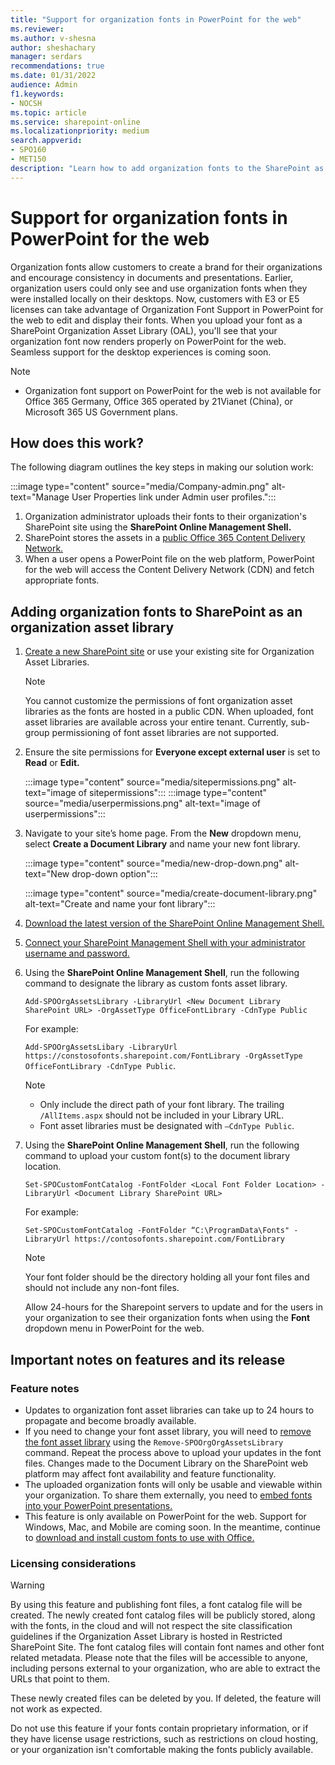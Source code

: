 ```yaml
---
title: "Support for organization fonts in PowerPoint for the web"
ms.reviewer: 
ms.author: v-shesna
author: sheshachary
manager: serdars
recommendations: true
ms.date: 01/31/2022
audience: Admin
f1.keywords:
- NOCSH
ms.topic: article
ms.service: sharepoint-online
ms.localizationpriority: medium
search.appverid:
- SPO160
- MET150
description: "Learn how to add organization fonts to the SharePoint as Organization Asset Libraries."
---
```


# Support for organization fonts in PowerPoint for the web 
Organization fonts allow customers to create a brand for their organizations and encourage consistency in documents and presentations. Earlier, organization users could only see and use organization fonts when they were installed locally on their desktops. Now, customers with E3 or E5 licenses can take advantage of Organization Font Support in PowerPoint for the web to edit and display their fonts. When you upload your font as a SharePoint Organization Asset Library (OAL), you'll see that your organization font now renders properly on PowerPoint for the web. Seamless support for the desktop experiences is coming soon.

> [!NOTE]
>- Organization font support on PowerPoint for the web is not available for Office 365 Germany, Office 365 operated by 21Vianet (China), or Microsoft 365 US Government plans.


## How does this work? 
The following diagram outlines the key steps in making our solution work: 

   :::image type="content" source="media/Company-admin.png" alt-text="Manage User Properties link under Admin user profiles.":::

1. Organization administrator uploads their fonts to their organization's SharePoint site using the **SharePoint Online Management Shell.**
2. SharePoint stores the assets in a [public Office 365 Content Delivery Network.](/microsoft-365/enterprise/use-microsoft-365-cdn-with-spo?view=o365-worldwide&preserve-view=true) 
3. When a user opens a PowerPoint file on the web platform, PowerPoint for the web will access the Content Delivery Network (CDN) and fetch appropriate fonts.

## Adding organization fonts to SharePoint as an organization asset library 
1. [Create a new SharePoint site](https://nam06.safelinks.protection.outlook.com/?url=https%3A%2F%2Fsupport.microsoft.com%2Foffice%2Fcreate-a-site-in-sharepoint-4d1e11bf-8ddc-499d-b889-2b48d10b1ce8&data=04%7C01%7Cv-shesna%40microsoft.com%7C469dfcba67174de505e308d9e01e0779%7C72f988bf86f141af91ab2d7cd011db47%7C1%7C0%7C637787241955790760%7CUnknown%7CTWFpbGZsb3d8eyJWIjoiMC4wLjAwMDAiLCJQIjoiV2luMzIiLCJBTiI6Ik1haWwiLCJXVCI6Mn0%3D%7C3000&sdata=IIR6K8%2F9ZBRVrOD%2B2ZuYwMdBybeufNE3sI22zSCfCJE%3D&reserved=0) or use your existing site for Organization Asset Libraries.

     > [!NOTE]
     > You cannot customize the permissions of font organization asset libraries as the fonts are hosted in a public CDN. When uploaded, font asset libraries are available across your entire tenant. Currently, sub-group permissioning of font asset libraries are not supported.

2. Ensure the site permissions for **Everyone except external user** is set to **Read** or **Edit.** 
    
    :::image type="content" source="media/sitepermissions.png" alt-text="image of sitepermissions":::
    :::image type="content" source="media/userpermissions.png" alt-text="image of userpermissions":::
 
3. Navigate to your site’s home page. From the **New** dropdown menu, select **Create a Document Library** and name your new font library.

   :::image type="content" source="media/new-drop-down.png" alt-text="New drop-down option":::

   :::image type="content" source="media/create-document-library.png" alt-text="Create and name your font library":::

4. [Download the latest version of the SharePoint Online Management Shell.](https://go.microsoft.com/fwlink/p/?LinkId=255251)
5. [Connect your SharePoint Management Shell with your administrator username and password.](/powershell/sharepoint/sharepoint-online/connect-sharepoint-online)
6. Using the **SharePoint Online Management Shell**, run the following command to designate the library as custom fonts asset library.

      `Add-SPOOrgAssetsLibrary -LibraryUrl <New Document Library SharePoint URL> -OrgAssetType OfficeFontLibrary -CdnType Public`

      For example:
     
     `Add-SPOOrgAssetsLibary -LibraryUrl https://constosofonts.sharepoint.com/FontLibrary -OrgAssetType OfficeFontLibrary -CdnType Public`.

    > [!NOTE]
    > - Only include the direct path of your font library. The trailing `/AllItems.aspx` should not be included in your Library URL.
    > - Font asset libraries must be designated with `–CdnType Public`.

7. Using the **SharePoint Online Management Shell**, run the following command to upload your custom font(s) to the document library location.

    `Set-SPOCustomFontCatalog -FontFolder <Local Font Folder Location> -LibraryUrl <Document Library SharePoint URL>`

      For example:

    `Set-SPOCustomFontCatalog -FontFolder “C:\ProgramData\Fonts" -LibraryUrl https://contosofonts.sharepoint.com/FontLibrary`

   > [!NOTE]
   > Your font folder should be the directory holding all your font files and should not include any non-font files.

    Allow 24-hours for the Sharepoint servers to update and for the users in your organization to see their organization fonts when using the **Font** dropdown menu in PowerPoint for the web.

## Important notes on features and its release

### Feature notes
- Updates to organization font asset libraries can take up to 24 hours to propagate and become broadly available.
- If you need to change your font asset library, you will need to [remove the font asset library](/powershell/module/sharepoint-online/remove-spoorgassetslibrary) using the ```Remove-SPOOrgOrgAssetsLibrary``` command. Repeat the process above to upload your updates in the font files. Changes made to the Document Library on the SharePoint web platform may affect font availability and feature functionality.
- The uploaded organization fonts will only be usable and viewable within your organization. To share them externally, you need to [embed fonts into your PowerPoint presentations.](https://nam06.safelinks.protection.outlook.com/?url=https%3A%2F%2Fsupport.microsoft.com%2Fen-us%2Foffice%2Fembed-fonts-in-documents-or-presentations-cb3982aa-ea76-4323-b008-86670f222dbc&data=04%7C01%7Cv-shesna%40microsoft.com%7C9cf273bbf9c14d337ec208d9df961a78%7C72f988bf86f141af91ab2d7cd011db47%7C1%7C0%7C637786658092612309%7CUnknown%7CTWFpbGZsb3d8eyJWIjoiMC4wLjAwMDAiLCJQIjoiV2luMzIiLCJBTiI6Ik1haWwiLCJXVCI6Mn0%3D%7C3000&sdata=idoG67fR3e7njA8RslxUn71i7Yfqq4q%2F7eH%2FJzScVdk%3D&reserved=0)
- This feature is only available on PowerPoint for the web. Support for Windows, Mac, and Mobile are coming soon. In the meantime, continue to [download and install custom fonts to use with Office.](https://nam06.safelinks.protection.outlook.com/?url=https%3A%2F%2Fsupport.microsoft.com%2Fen-us%2Ftopic%2Fdownload-and-install-custom-fonts-to-use-with-office-0ee09e74-edc1-480c-81c2-5cf9537c70ce&data=04%7C01%7Cv-shesna%40microsoft.com%7C9cf273bbf9c14d337ec208d9df961a78%7C72f988bf86f141af91ab2d7cd011db47%7C1%7C0%7C637786658092612309%7CUnknown%7CTWFpbGZsb3d8eyJWIjoiMC4wLjAwMDAiLCJQIjoiV2luMzIiLCJBTiI6Ik1haWwiLCJXVCI6Mn0%3D%7C3000&sdata=EvcPAJtCguowz%2Ff7MF29rXEdN8MWMYwrD1c%2BQIcR3lM%3D&reserved=0)

### Licensing considerations 

> [!WARNING]
> By using this feature and publishing font files, a font catalog file will be created. The newly created font catalog files will be publicly stored, along with the fonts, in the cloud and will not respect the site classification guidelines if the Organization Asset Library is hosted in Restricted SharePoint Site. The font catalog files will contain font names and other font related metadata. Please note that the files will be accessible to anyone, including persons external to your organization, who are able to extract the URLs that point to them. 
> 
> These newly created files can be deleted by you. If deleted, the feature will not work as expected. 
> 
> Do not use this feature if your fonts contain proprietary information, or if they have license usage restrictions, such as restrictions on cloud hosting, or your organization isn't comfortable making the fonts publicly available.